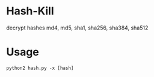 # Hash-Kill
decrypt hashes md4, md5, sha1, sha256, sha384, sha512
# Usage
```
python2 hash.py -x [hash]
```
